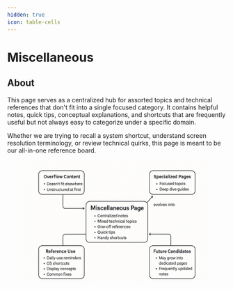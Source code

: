 ```yaml
---
hidden: true
icon: table-cells
---
```


# Miscellaneous

## **About**

This page serves as a centralized hub for assorted topics and technical references that don't fit into a single focused category. It contains helpful notes, quick tips, conceptual explanations, and shortcuts that are frequently useful but not always easy to categorize under a specific domain.

Whether we are trying to recall a system shortcut, understand screen resolution terminology, or review technical quirks, this page is meant to be our all-in-one reference board.



<figure><img src="../.gitbook/assets/miscellaneous.png" alt=""><figcaption></figcaption></figure>
